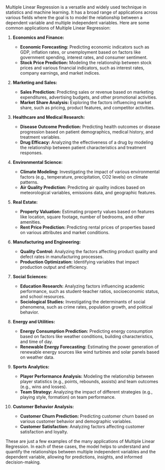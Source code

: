 Multiple Linear Regression is a versatile and widely used technique in statistics and machine learning. It has a broad range of applications across various fields where the goal is to model the relationship between a dependent variable and multiple independent variables. Here are some common applications of Multiple Linear Regression:

1. **Economics and Finance:**
   - **Economic Forecasting:** Predicting economic indicators such as GDP, inflation rates, or unemployment based on factors like government spending, interest rates, and consumer sentiment.
   - **Stock Price Prediction:** Modeling the relationship between stock prices and various financial indicators, such as interest rates, company earnings, and market indices.

2. **Marketing and Sales:**
   - **Sales Prediction:** Predicting sales or revenue based on marketing expenditures, advertising budgets, and other promotional activities.
   - **Market Share Analysis:** Exploring the factors influencing market share, such as pricing, product features, and competitor activities.

3. **Healthcare and Medical Research:**
   - **Disease Outcome Prediction:** Predicting health outcomes or disease progression based on patient demographics, medical history, and treatment variables.
   - **Drug Efficacy:** Analyzing the effectiveness of a drug by modeling the relationship between patient characteristics and treatment responses.

4. **Environmental Science:**
   - **Climate Modeling:** Investigating the impact of various environmental factors (e.g., temperature, precipitation, CO2 levels) on climate patterns.
   - **Air Quality Prediction:** Predicting air quality indices based on meteorological variables, emissions data, and geographic features.

5. **Real Estate:**
   - **Property Valuation:** Estimating property values based on features like location, square footage, number of bedrooms, and other amenities.
   - **Rent Price Prediction:** Predicting rental prices of properties based on various attributes and market conditions.

6. **Manufacturing and Engineering:**
   - **Quality Control:** Analyzing the factors affecting product quality and defect rates in manufacturing processes.
   - **Production Optimization:** Identifying variables that impact production output and efficiency.

7. **Social Sciences:**
   - **Education Research:** Analyzing factors influencing academic performance, such as student-teacher ratios, socioeconomic status, and school resources.
   - **Sociological Studies:** Investigating the determinants of social phenomena, such as crime rates, population growth, and political behavior.

8. **Energy and Utilities:**
   - **Energy Consumption Prediction:** Predicting energy consumption based on factors like weather conditions, building characteristics, and time of day.
   - **Renewable Energy Forecasting:** Estimating the power generation of renewable energy sources like wind turbines and solar panels based on weather data.

9. **Sports Analytics:**
   - **Player Performance Analysis:** Modeling the relationship between player statistics (e.g., points, rebounds, assists) and team outcomes (e.g., wins and losses).
   - **Team Strategy:** Analyzing the impact of different strategies (e.g., playing style, formation) on team performance.

10. **Customer Behavior Analysis:**
    - **Customer Churn Prediction:** Predicting customer churn based on various customer behavior and demographic variables.
    - **Customer Satisfaction:** Analyzing factors affecting customer satisfaction and loyalty.

These are just a few examples of the many applications of Multiple Linear Regression. In each of these cases, the model helps to understand and quantify the relationships between multiple independent variables and the dependent variable, allowing for predictions, insights, and informed decision-making.
